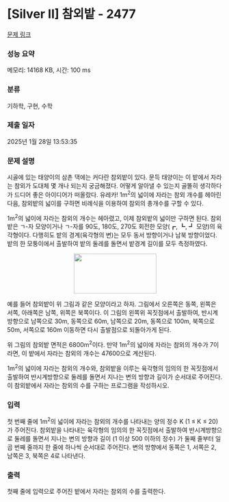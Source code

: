 # [Silver II] 참외밭 - 2477 

[문제 링크](https://www.acmicpc.net/problem/2477) 

### 성능 요약

메모리: 14168 KB, 시간: 100 ms

### 분류

기하학, 구현, 수학

### 제출 일자

2025년 1월 28일 13:53:35

### 문제 설명

<p>시골에 있는 태양이의 삼촌 댁에는 커다란 참외밭이 있다. 문득 태양이는 이 밭에서 자라는 참외가 도대체 몇 개나 되는지 궁금해졌다. 어떻게 알아낼 수 있는지 골똘히 생각하다가 드디어 좋은 아이디어가 떠올랐다. 유레카! 1m<sup>2</sup>의 넓이에 자라는 참외 개수를 헤아린 다음, 참외밭의 넓이를 구하면 비례식을 이용하여 참외의 총개수를 구할 수 있다.</p>

<p>1m<sup>2</sup>의 넓이에 자라는 참외의 개수는 헤아렸고, 이제 참외밭의 넓이만 구하면 된다. 참외밭은 ㄱ-자 모양이거나 ㄱ-자를 90도, 180도, 270도 회전한 모양(┏, ┗, ┛ 모양)의 육각형이다. 다행히도 밭의 경계(육각형의 변)는 모두 동서 방향이거나 남북 방향이었다. 밭의 한 모퉁이에서 출발하여 밭의 둘레를 돌면서 밭경계 길이를 모두 측정하였다.</p>

<p style="text-align: center;"><img alt="" src="https://www.acmicpc.net/upload/images/qqq.png" style="width: 193px; height: 93px; "></p>

<p>예를 들어 참외밭이 위 그림과 같은 모양이라고 하자. 그림에서 오른쪽은 동쪽, 왼쪽은 서쪽, 아래쪽은 남쪽, 위쪽은 북쪽이다. 이 그림의 왼쪽위 꼭짓점에서 출발하여, 반시계방향으로 남쪽으로 30m, 동쪽으로 60m, 남쪽으로 20m, 동쪽으로 100m, 북쪽으로 50m, 서쪽으로 160m 이동하면 다시 출발점으로 되돌아가게 된다.</p>

<p>위 그림의 참외밭  면적은 6800m<sup>2</sup>이다. 만약 1m<sup>2</sup>의 넓이에 자라는 참외의 개수가 7이라면, 이 밭에서 자라는 참외의 개수는 47600으로 계산된다.</p>

<p>1m<sup>2</sup>의 넓이에 자라는 참외의 개수와, 참외밭을 이루는 육각형의 임의의 한 꼭짓점에서 출발하여 반시계방향으로 둘레를 돌면서 지나는 변의 방향과 길이가 순서대로 주어진다. 이 참외밭에서 자라는 참외의 수를 구하는 프로그램을 작성하시오.</p>

### 입력 

 <p>첫 번째 줄에 1m<sup>2</sup>의 넓이에 자라는 참외의 개수를 나타내는 양의 정수 K (1 ≤ K ≤ 20)가 주어진다. 참외밭을 나타내는 육각형의 임의의 한 꼭짓점에서 출발하여 반시계방향으로 둘레를 돌면서 지나는 변의 방향과 길이 (1 이상 500 이하의 정수) 가 둘째 줄부터 일곱 번째 줄까지 한 줄에 하나씩 순서대로 주어진다. 변의 방향에서 동쪽은 1, 서쪽은 2, 남쪽은 3, 북쪽은 4로 나타낸다.</p>

### 출력 

 <p>첫째 줄에 입력으로 주어진 밭에서 자라는 참외의 수를 출력한다.</p>


